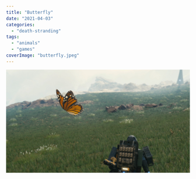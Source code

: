 ```yaml
---
title: "Butterfly"
date: "2021-04-03"
categories: 
  - "death-stranding"
tags: 
  - "animals"
  - "games"
coverImage: "butterfly.jpeg"
---
```


[![](images/butterfly.jpeg)](https://davidpeach.co.uk/wp-content/uploads/2023/03/butterfly.jpeg)
